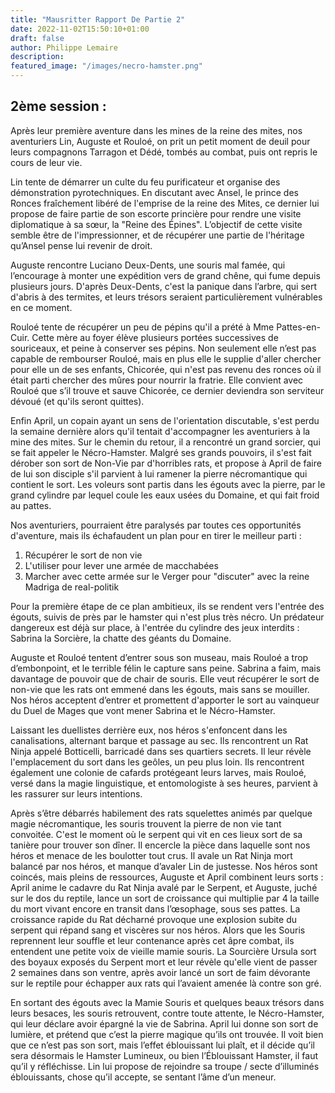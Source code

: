 ```yaml
---
title: "Mausritter Rapport De Partie 2"
date: 2022-11-02T15:50:10+01:00
draft: false
author: Philippe Lemaire
description:
featured_image: "/images/necro-hamster.png"
---
```


## 2ème session :

Après leur première aventure dans les mines de la reine des mites, nos aventuriers Lin, Auguste et Rouloé, on prit un petit moment de deuil pour leurs compagnons Tarragon et Dédé, tombés au combat, puis ont repris le cours de leur vie.

Lin tente de démarrer un culte du feu purificateur et organise des démonstration pyrotechniques. En discutant avec Ansel, le prince des Ronces fraîchement libéré de l'emprise de la reine des Mites, ce dernier lui propose de faire partie de son escorte princière pour rendre une visite diplomatique à sa sœur, la "Reine des Épines". L’objectif de cette visite semble être de l'impressionner, et de récupérer une partie de l'héritage qu’Ansel pense lui revenir de droit.

Auguste rencontre Luciano Deux-Dents, une souris mal famée, qui l’encourage à monter une expédition vers de grand chêne, qui fume depuis plusieurs jours. D'après Deux-Dents, c'est la panique dans l’arbre, qui sert d'abris à des termites, et leurs trésors seraient particulièrement vulnérables en ce moment.

Rouloé tente de récupérer un peu de pépins qu'il a prété à Mme Pattes-en-Cuir. Cette mère au foyer élève plusieurs portées successives de souriceaux, et peine à conserver ses pépins. Non seulement elle n’est pas capable de rembourser Rouloé, mais en plus elle le supplie d'aller chercher pour elle un de ses enfants, Chicorée, qui n'est pas revenu des ronces où il était parti chercher des mûres pour nourrir la fratrie. Elle convient avec Rouloé que s’il trouve et sauve Chicorée, ce dernier deviendra son serviteur dévoué (et qu'ils seront quittes).

Enfin April, un copain ayant un sens de l'orientation discutable, s'est perdu la semaine dernière alors qu'il tentait d'accompagner les aventuriers à la mine des mites. Sur le chemin du retour, il a rencontré un grand sorcier, qui se fait appeler le Nécro-Hamster. Malgré ses grands pouvoirs, il s'est fait dérober son sort de Non-Vie par d'horribles rats, et propose à April de faire de lui son disciple s'il parvient à lui ramener la pierre nécromantique qui contient le sort. Les voleurs sont partis dans les égouts avec la pierre, par le grand cylindre par lequel coule les eaux usées du Domaine, et qui fait froid au pattes.

Nos aventuriers, pourraient être paralysés par toutes ces opportunités d'aventure, mais ils échafaudent un plan pour en tirer le meilleur parti :

1. Récupérer le sort de non vie
2. L'utiliser pour lever une armée de macchabées
3. Marcher avec cette armée sur le Verger pour "discuter" avec la reine Madriga de real-politik

Pour la première étape de ce plan ambitieux, ils se rendent vers l'entrée des égouts, suivis de près par le hamster qui n'est plus très nécro. Un prédateur dangereux est déjà sur place, à l'entrée du cylindre des jeux interdits : Sabrina la Sorcière, la chatte des géants du Domaine.

Auguste et Rouloé tentent d’entrer sous son museau, mais Rouloé a trop d’embonpoint, et le terrible félin le capture sans peine. Sabrina a faim, mais davantage de pouvoir que de chair de souris. Elle veut récupérer le sort de non-vie que les rats ont emmené dans les égouts, mais sans se mouiller. Nos héros acceptent d’entrer et promettent d'apporter le sort au vainqueur du Duel de Mages que vont mener Sabrina et le Nécro-Hamster.

Laissant les duellistes derrière eux, nos héros s'enfoncent dans les canalisations, alternant barque et passage au sec. Ils rencontrent un Rat Ninja appelé Botticelli, barricadé dans ses quartiers secrets. Il leur révèle l'emplacement du sort dans les geôles, un peu plus loin. Ils rencontrent également une colonie de cafards protégeant leurs larves, mais Rouloé, versé dans la magie linguistique, et entomologiste à ses heures, parvient à les rassurer sur leurs intentions.

Après s’être débarrés habilement des rats squelettes animés par quelque magie nécromantique, les souris trouvent la pierre de non vie tant convoitée. C'est le moment où le serpent qui vit en ces lieux sort de sa tanière pour trouver son dîner. Il encercle la pièce dans laquelle sont nos héros et menace de les boulotter tout crus. Il avale un Rat Ninja mort balancé par nos héros, et manque d’avaler Lin de justesse. Nos héros sont coincés, mais pleins de ressources, Auguste et April combinent leurs sorts : April anime le cadavre du Rat Ninja avalé par le Serpent, et Auguste, juché sur le dos du reptile, lance un sort de croissance qui multiplie par 4 la taille du mort vivant encore en transit dans l’œsophage, sous ses pattes. La croissance rapide du Rat décharné provoque une explosion subite du serpent qui répand sang et viscères sur nos héros.
Alors que les Souris reprennent leur souffle et leur contenance après cet âpre combat, ils entendent une petite voix de vieille mamie souris. La Sourcière Ursula sort des boyaux exposés du Serpent mort et leur révèle qu'elle vient de passer 2 semaines dans son ventre, après avoir lancé un sort de faim dévorante sur le reptile pour échapper aux rats qui l’avaient amenée là contre son gré.

En sortant des égouts avec la Mamie Souris et quelques beaux trésors dans leurs besaces, les souris retrouvent, contre toute attente, le Nécro-Hamster, qui leur déclare avoir épargné la vie de Sabrina.
April lui donne son sort de lumière, et prétend que c’est la pierre magique qu’ils ont trouvée. Il voit bien que ce n’est pas son sort, mais l’effet éblouissant lui plaît, et il décide qu’il sera désormais le Hamster Lumineux, ou bien l’Éblouissant Hamster, il faut qu’il y réfléchisse. Lin lui propose de rejoindre sa troupe / secte d’illuminés éblouissants, chose qu’il accepte, se sentant l’âme d’un meneur.